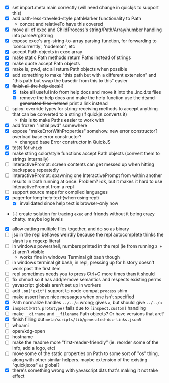- [x] set import.meta.main correctly (will need change in quickjs to support this)
- [x] add path-less-traveled-style pathMarker functionality to Path
  - concat and relativeTo have this covered
- [x] move all of exec and ChildProcess's string/Path/Array/number handling into parseArgString
- [x] expose exec's arg-string-to-array parsing function, for forwarding to 'concurrently', 'nodemon', etc
- [x] accept Path objects in exec array
- [x] make static Path methods return Paths instead of strings
- [x] make quote accept Path objects
- [x] make ls, pwd, etc all return Path objects when possible
- [x] add something to make "this path but with a different extension" and "this path but swap the basedir from this to this" easier
- [x] ~~finish all the help docs!!!~~
  - [x] take all useful info from help docs and move it into the .inc.d.ts files
  - [x] remove the help docs and make the help function ~~use the dtsmd-generated files instead~~ print a link instead
- [ ] spicy: override types for string-receiving methods to accept anything that can be converted to a string (if quickjs converts it)
  - this is to make Paths easier to work with
- [x] add frozen "initial pwd" somewhere
- [x] expose "makeErrorWithProperties" somehow. new error constructor? overload base error constructor?
  - changed base Error constructor in QuickJS
- [x] tests for `which`
- [x] make string color/style functions accept Path objects (convert them to strings internally)
- [ ] InteractivePrompt: screen contents can get messed up when hitting backspace repeatedly
- [ ] InteractivePrompt: spawning one InteractivePrompt from within another results in both running at once. Problem? idk, but it makes it hard to use InteractivePrompt from a repl
- [ ] support source maps for compiled languages
- [x] ~~pager for long help text (when using repl)~~
  - [x] invalidated since help text is browser-only now
- [-] create solution for tracing `exec` and friends without it being crazy chatty. maybe log levels
- [x] allow catting multiple files together, and do so as binary
- [ ] jsx in the repl behaves weirdly because the repl autocomplete thinks the slash is a regexp literal
- [ ] in windows powershell, numbers printed in the repl (ie from running `2 + 2`) aren't visible
  - works fine in windows Terminal git bash though
- [ ] in windows terminal git bash, in repl, pressing up for history doesn't work past the first item
- [ ] repl sometimes needs you to press Ctrl+C more times than it should
- [ ] fix chmod so it has add/remove semantics and respects existing perms
- [ ] yavascript globals aren't set up in workers
- [ ] add `.on("exit")` support to node-compat `process` shim
- [ ] make assert have nice messages when one isn't specified
- [x] Path normalize handles `../../a` wrong; gives `a`, but should give `../../a`
- [x] `inspect(Path.prototype)` fails due to `[inspect.custom]` handling
- [ ] make `__dirname` and `__filename` Path objects? Or have versions that are?
- [x] finish filling out `meta/scripts/lib/generated-doc-links.json5`
- [ ] whoami
- [ ] open/xdg-open
- [ ] hostname
- [ ] make the readme more "first-reader-friendly" (ie. reorder some of the info, add a logo, etc)
- [ ] move some of the static properties on Path to some sort of "os" thing, along with other similar helpers. maybe extension of the existing "quickjs:os" `os` global?
- [x] there's something wrong with yavascript.d.ts that's making it not take effect
